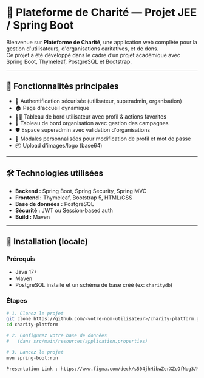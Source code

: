 

# 🌱 Plateforme de Charité — Projet JEE / Spring Boot

Bienvenue sur **Plateforme de Charité**, une application web complète pour la gestion d'utilisateurs, d'organisations caritatives, et de dons.  
Ce projet a été développé dans le cadre d’un projet académique avec Spring Boot, Thymeleaf, PostgreSQL et Bootstrap.

---

## 🚀 Fonctionnalités principales

- 🔐 Authentification sécurisée (utilisateur, superadmin, organisation)
- 🏠 Page d'accueil dynamique
- 🧑‍💼 Tableau de bord utilisateur avec profil & actions favorites
- 🏢 Tableau de bord organisation avec gestion des campagnes
- 🛡️ Espace superadmin avec validation d'organisations
- 📄 Modales personnalisées pour modification de profil et mot de passe
- 📦 Upload d'images/logo (base64)

---

## 🛠️ Technologies utilisées

- **Backend :** Spring Boot, Spring Security, Spring MVC
- **Frontend :** Thymeleaf, Bootstrap 5, HTML/CSS
- **Base de données :** PostgreSQL
- **Sécurité :** JWT ou Session-based auth
- **Build :** Maven

---

## 🧪 Installation (locale)

### Prérequis

- Java 17+
- Maven
- PostgreSQL installé et un schéma de base créé (ex: `charitydb`)

### Étapes

```bash
# 1. Clonez le projet
git clone https://github.com/<votre-nom-utilisateur>/charity-platform.git
cd charity-platform

# 2. Configurez votre base de données
#   (dans src/main/resources/application.properties)

# 3. Lancez le projet
mvn spring-boot:run

Presentation Link : https://www.figma.com/deck/s504jhHibwZerXZcOfNug3/Mobile-Product-Review?node-id=1-494&t=ocxHyPHc70UIvnbU-1
